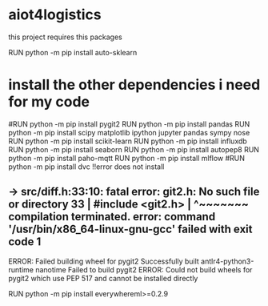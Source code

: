 # aiot4logistics

this project requires this packages

RUN python -m pip install auto-sklearn

# install the other dependencies i need for my code
#RUN python -m pip install pygit2
RUN python -m pip install pandas
RUN python -m pip install scipy matplotlib ipython jupyter pandas sympy nose
RUN python -m pip install scikit-learn
RUN python -m pip install influxdb
RUN python -m pip install seaborn
RUN python -m pip install autopep8
RUN python -m pip install paho-mqtt
RUN python -m pip install mlflow
#RUN python -m pip install dvc !!error does not install 

-> src/diff.h:33:10: fatal error: git2.h: No such file or directory
     33 | #include <git2.h>
        |          ^~~~~~~~
  compilation terminated.
  error: command '/usr/bin/x86_64-linux-gnu-gcc' failed with exit code 1
  ----------------------------------------
  ERROR: Failed building wheel for pygit2
Successfully built antlr4-python3-runtime nanotime
Failed to build pygit2
ERROR: Could not build wheels for pygit2 which use PEP 517 and cannot be installed directly


RUN python -m pip install everywhereml>=0.2.9